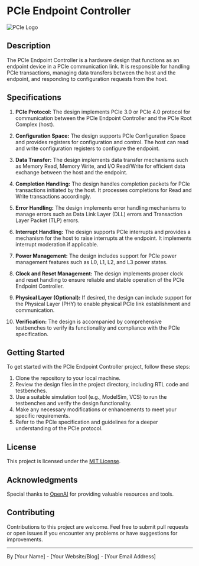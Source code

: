 # PCIe Endpoint Controller

![PCIe Logo](https://upload.wikimedia.org/wikipedia/commons/thumb/c/cd/PCI_Express%C2%AE_Non_X16.svg/1200px-PCI_Express%C2%AE_Non_X16.svg.png)

## Description

The PCIe Endpoint Controller is a hardware design that functions as an endpoint device in a PCIe communication link. It is responsible for handling PCIe transactions, managing data transfers between the host and the endpoint, and responding to configuration requests from the host.

## Specifications

1. **PCIe Protocol:** The design implements PCIe 3.0 or PCIe 4.0 protocol for communication between the PCIe Endpoint Controller and the PCIe Root Complex (host).

2. **Configuration Space:** The design supports PCIe Configuration Space and provides registers for configuration and control. The host can read and write configuration registers to configure the endpoint.

3. **Data Transfer:** The design implements data transfer mechanisms such as Memory Read, Memory Write, and I/O Read/Write for efficient data exchange between the host and the endpoint.

4. **Completion Handling:** The design handles completion packets for PCIe transactions initiated by the host. It processes completions for Read and Write transactions accordingly.

5. **Error Handling:** The design implements error handling mechanisms to manage errors such as Data Link Layer (DLL) errors and Transaction Layer Packet (TLP) errors.

6. **Interrupt Handling:** The design supports PCIe interrupts and provides a mechanism for the host to raise interrupts at the endpoint. It implements interrupt moderation if applicable.

7. **Power Management:** The design includes support for PCIe power management features such as L0, L1, L2, and L3 power states.

8. **Clock and Reset Management:** The design implements proper clock and reset handling to ensure reliable and stable operation of the PCIe Endpoint Controller.

9. **Physical Layer (Optional):** If desired, the design can include support for the Physical Layer (PHY) to enable physical PCIe link establishment and communication.

10. **Verification:** The design is accompanied by comprehensive testbenches to verify its functionality and compliance with the PCIe specification.

## Getting Started

To get started with the PCIe Endpoint Controller project, follow these steps:

1. Clone the repository to your local machine.
2. Review the design files in the project directory, including RTL code and testbenches.
3. Use a suitable simulation tool (e.g., ModelSim, VCS) to run the testbenches and verify the design functionality.
4. Make any necessary modifications or enhancements to meet your specific requirements.
5. Refer to the PCIe specification and guidelines for a deeper understanding of the PCIe protocol.

## License

This project is licensed under the [MIT License](https://opensource.org/licenses/MIT).

## Acknowledgments

Special thanks to [OpenAI](https://openai.com/) for providing valuable resources and tools.

## Contributing

Contributions to this project are welcome. Feel free to submit pull requests or open issues if you encounter any problems or have suggestions for improvements.

---
By [Your Name] - [Your Website/Blog] - [Your Email Address]
